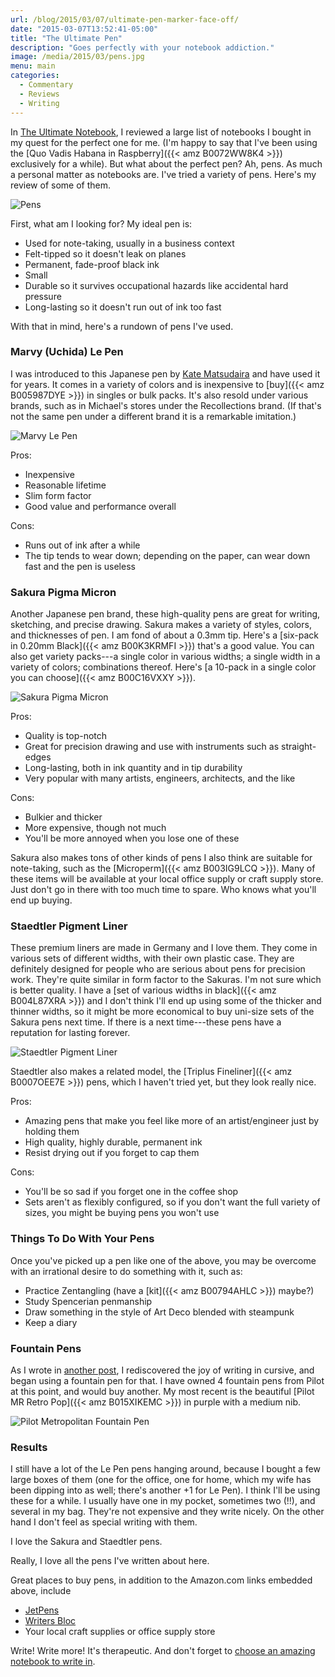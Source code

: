 ```yaml
---
url: /blog/2015/03/07/ultimate-pen-marker-face-off/
date: "2015-03-07T13:52:41-05:00"
title: "The Ultimate Pen"
description: "Goes perfectly with your notebook addiction."
image: /media/2015/03/pens.jpg
menu: main
categories:
  - Commentary
  - Reviews
  - Writing
---
```


In [The Ultimate Notebook](/blog/2013/07/10/ultimate-notebook-and-journal-face-off/),
I reviewed a large list of notebooks I bought in my quest for the perfect one
for me. (I'm happy to say that I've been using the [Quo Vadis Habana in Raspberry]({{< amz B0072WW8K4 >}}) exclusively
for a while). But what about the perfect pen? Ah, pens. As much a personal
matter as notebooks are. I've tried a variety of pens. Here's my review of some
of them.

<!--more-->

![Pens](/media/2015/03/pens.jpg)

First, what am I looking for? My ideal pen is:

* Used for note-taking, usually in a business context
* Felt-tipped so it doesn't leak on planes
* Permanent, fade-proof black ink
* Small
* Durable so it survives occupational hazards like accidental hard pressure
* Long-lasting so it doesn't run out of ink too fast

With that in mind, here's a rundown of pens I've used.

### Marvy (Uchida) Le Pen

I was introduced to this Japanese pen by [Kate Matsudaira](http://katemats.com/) and have used it for years. It comes in a variety of colors and is inexpensive to [buy]({{< amz B005987DYE >}}) in singles or bulk packs. It's also resold under various brands, such as in Michael's stores under the Recollections brand. (If that's not the same pen under a different brand it is a remarkable imitation.)

![Marvy Le Pen](/media/2015/03/le-pen.jpg)

Pros:

* Inexpensive
* Reasonable lifetime
* Slim form factor
* Good value and performance overall

Cons:

* Runs out of ink after a while
* The tip tends to wear down; depending on the paper, can wear down fast and the pen is useless

### Sakura Pigma Micron

Another Japanese pen brand, these high-quality pens are great for writing, sketching, and precise drawing.  Sakura makes a variety of styles, colors, and thicknesses of pen. I am fond of about a 0.3mm tip. Here's a [six-pack in 0.20mm Black]({{< amz B00K3KRMFI >}}) that's a good value. You can also get variety packs---a single color in various widths; a single width in a variety of colors; combinations thereof. Here's [a 10-pack in a single color you can choose]({{< amz B00C16VXXY >}}).

![Sakura Pigma Micron](/media/2015/03/sakura-pigma-micron.jpg)

Pros:

* Quality is top-notch
* Great for precision drawing and use with instruments such as straight-edges
* Long-lasting, both in ink quantity and in tip durability
* Very popular with many artists, engineers, architects, and the like

Cons:

* Bulkier and thicker
* More expensive, though not much
* You'll be more annoyed when you lose one of these

Sakura also makes tons of other kinds of pens I also think are suitable for note-taking, such as the [Microperm]({{< amz B003IG9LCQ >}}). Many of these items will be available at your local office supply or craft supply store. Just don't go in there with too much time to spare. Who knows what you'll end up buying.

### Staedtler Pigment Liner

These premium liners are made in Germany and I love them. They come in various sets of different widths, with their own plastic case. They are definitely designed for people who are serious about pens for precision work. They're quite similar in form factor to the Sakuras. I'm not sure which is better quality. I have a [set of various widths in black]({{< amz B004L87XRA >}}) and I don't think I'll end up using some of the thicker and thinner widths, so it might be more economical to buy uni-size sets of the Sakura pens next time. If there is a next time---these pens have a reputation for lasting forever.

![Staedtler Pigment Liner](/media/2015/03/staedtler-pigment-liner.jpg)

Staedtler also makes a related model, the [Triplus Fineliner]({{< amz B0007OEE7E >}}) pens, which I haven't tried yet, but they look really nice.

Pros:

* Amazing pens that make you feel like more of an artist/engineer just by holding them
* High quality, highly durable, permanent ink
* Resist drying out if you forget to cap them

Cons:

* You'll be so sad if you forget one in the coffee shop
* Sets aren't as flexibly configured, so if you don't want the full variety of sizes, you might be buying pens you won't use

### Things To Do With Your Pens

Once you've picked up a pen like one of the above, you may be overcome with an
irrational desire to do something with it, such as:

* Practice Zentangling (have a [kit]({{< amz B00794AHLC >}}) maybe?)
* Study Spencerian penmanship
* Draw something in the style of Art Deco blended with steampunk
* Keep a diary

### Fountain Pens

As I wrote in [another post](/blog/cursive/), I rediscovered the joy of writing
in cursive, and began using a fountain pen for that. I have owned 4 fountain
pens from Pilot at this point, and would buy another. My most recent is the
beautiful [Pilot MR Retro
Pop]({{< amz B015XIKEMC >}}) in purple with
a medium nib.

![Pilot Metropolitan Fountain Pen](/media/2015/03/pilot-fountain-pen.jpg)

### Results

I still have a lot of the Le Pen pens hanging around, because I bought a few large boxes of them (one for the office, one for home, which my wife has been dipping into as well; there's another +1 for Le Pen). I think I'll be using these for a while. I usually have one in my pocket, sometimes two (!!), and several in my bag. They're not expensive and they write nicely. On the other hand I don't feel as special writing with them.

I love the Sakura and Staedtler pens.

Really, I love all the pens I've written about here.

Great places to buy pens, in addition to the Amazon.com links embedded above, include

* [JetPens](http://www.jetpens.com/)
* [Writers Bloc](http://www.shopwritersbloc.com/)
* Your local craft supplies or office supply store

Write! Write more! It's therapeutic. And don't forget to [choose an amazing notebook to write in](/blog/2013/07/10/ultimate-notebook-and-journal-face-off/).


